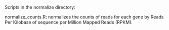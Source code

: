 Scripts in the normalize directory:  

normalize_counts.R: normalizes the counts of reads for each gene by Reads Per Kilobase of sequence per Million Mapped Reads (RPKM).
